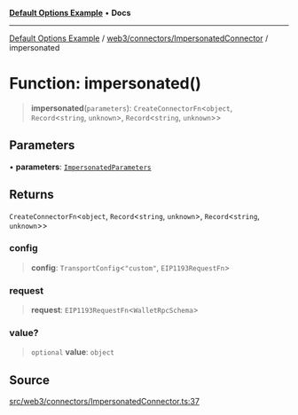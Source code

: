 [**Default Options Example**](../../../../README.md) • **Docs**

***

[Default Options Example](../../../../modules.md) / [web3/connectors/ImpersonatedConnector](../README.md) / impersonated

# Function: impersonated()

> **impersonated**(`parameters`): `CreateConnectorFn`\<`object`, `Record`\<`string`, `unknown`\>, `Record`\<`string`, `unknown`\>\>

## Parameters

• **parameters**: [`ImpersonatedParameters`](../type-aliases/ImpersonatedParameters.md)

## Returns

`CreateConnectorFn`\<`object`, `Record`\<`string`, `unknown`\>, `Record`\<`string`, `unknown`\>\>

### config

> **config**: `TransportConfig`\<`"custom"`, `EIP1193RequestFn`\>

### request

> **request**: `EIP1193RequestFn`\<`WalletRpcSchema`\>

### value?

> `optional` **value**: `object`

## Source

[src/web3/connectors/ImpersonatedConnector.ts:37](https://github.com/bgd-labs/fe-shared/blob/022d31eeb7e61eeffe2ddf65992458f822122ffc/src/web3/connectors/ImpersonatedConnector.ts#L37)
